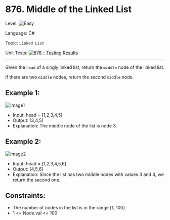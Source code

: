 # 876. Middle of the Linked List

Level: ![Easy](https://img.shields.io/badge/Easy-lightgreen)

Language: C#

Topic: `Linked List`

Unit Tests: [![876 - Testing Results](https://github.com/F4NT0/My-LeetCode-Solvings/actions/workflows/876.yml/badge.svg)](https://github.com/F4NT0/My-LeetCode-Solvings/actions/workflows/876.yml)

---

Given the `head` of a singly linked list, return the `middle` node of the linked list.

If there are two `middle` nodes, return the second `middle` node.

 
## Example 1:

![image1](https://assets.leetcode.com/uploads/2021/07/23/lc-midlist1.jpg)

- Input: head = [1,2,3,4,5]
- Output: [3,4,5]
- Explanation: The middle node of the list is node 3.

## Example 2:

![image2](https://assets.leetcode.com/uploads/2021/07/23/lc-midlist2.jpg)

- Input: head = [1,2,3,4,5,6]
- Output: [4,5,6]
- Explanation: Since the list has two middle nodes with values 3 and 4, we return the second one.
 
## Constraints:

- The number of nodes in the list is in the range [1, 100].
- 1 <= Node.val <= 100